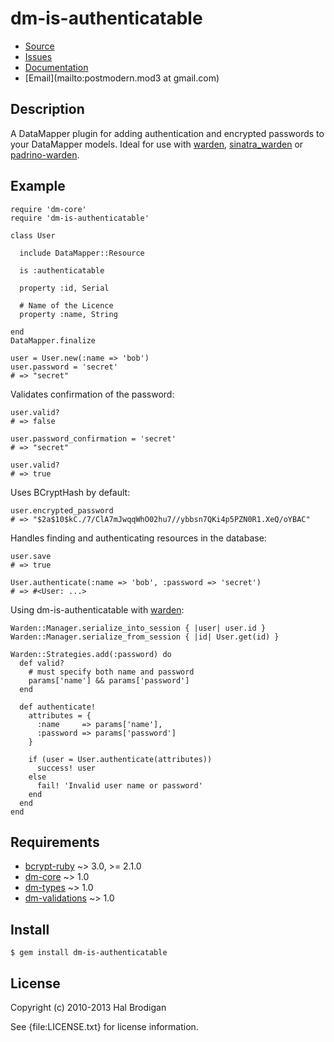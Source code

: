 # dm-is-authenticatable

* [Source](https://github.com/postmodern/dm-is-authenticatable)
* [Issues](https://github.com/postmodern/dm-is-authenticatable/issues)
* [Documentation](http://rubydoc.info/gems/dm-is-authenticatable/frames)
* [Email](mailto:postmodern.mod3 at gmail.com)

## Description

A DataMapper plugin for adding authentication and encrypted passwords to
your DataMapper models. Ideal for use with [warden], [sinatra_warden] or
[padrino-warden].

## Example

    require 'dm-core'
    require 'dm-is-authenticatable'
  
    class User
  
      include DataMapper::Resource

      is :authenticatable

      property :id, Serial
    
      # Name of the Licence
      property :name, String
    
    end
    DataMapper.finalize
  
    user = User.new(:name => 'bob')
    user.password = 'secret'
    # => "secret"

Validates confirmation of the password:

    user.valid?
    # => false

    user.password_confirmation = 'secret'
    # => "secret"

    user.valid?
    # => true

Uses BCryptHash by default:

    user.encrypted_password
    # => "$2a$10$kC./7/ClA7mJwqqWhO02hu7//ybbsn7QKi4p5PZN0R1.XeQ/oYBAC"

Handles finding and authenticating resources in the database:

    user.save
    # => true

    User.authenticate(:name => 'bob', :password => 'secret')
    # => #<User: ...>

Using dm-is-authenticatable with [warden]:

    Warden::Manager.serialize_into_session { |user| user.id }
    Warden::Manager.serialize_from_session { |id| User.get(id) }
    
    Warden::Strategies.add(:password) do
      def valid?
        # must specify both name and password
        params['name'] && params['password']
      end
 
      def authenticate!
        attributes = {
          :name     => params['name'],
          :password => params['password']
        }

        if (user = User.authenticate(attributes))
          success! user
        else
          fail! 'Invalid user name or password'
        end
      end
    end

## Requirements

* [bcrypt-ruby] ~> 3.0, >= 2.1.0
* [dm-core] ~> 1.0
* [dm-types] ~> 1.0
* [dm-validations] ~> 1.0

## Install

    $ gem install dm-is-authenticatable

## License

Copyright (c) 2010-2013 Hal Brodigan

See {file:LICENSE.txt} for license information.

[warden]: https://github.com/hassox/warden#readme
[sinatra_warden]: https://github.com/jsmestad/sinatra_warden#readme
[padrino-warden]: https://github.com/jondot/padrino-warden#readme

[bcrypt-ruby]: https://github.com/codahale/bcrypt-ruby#readme
[dm-core]: https://github.com/datamapper/dm-core#readme
[dm-types]: https://github.com/datamapper/dm-types#readme
[dm-validations]: https://github.com/datamapper/dm-validations#readme
